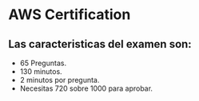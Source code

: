 # AWS Certification

## Las caracteristicas del examen son:

* 65 Preguntas.
* 130 minutos.
* 2 minutos por pregunta.
* Necesitas 720 sobre 1000 para aprobar.


</br>



